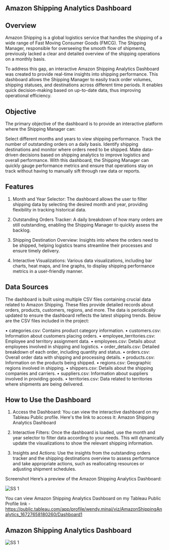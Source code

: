 ## Amazon Shipping Analytics Dashboard

## Overview
Amazon Shipping is a global logistics service that handles the shipping of a wide range of Fast Moving Consumer Goods (FMCG). The Shipping Manager, responsible for overseeing the smooth flow of shipments, previously lacked a clear and detailed overview of the shipping operations on a monthly basis.

To address this gap, an interactive Amazon Shipping Analytics Dashboard was created to provide real-time insights into shipping performance. This dashboard allows the Shipping Manager to easily track order volumes, shipping statuses, and destinations across different time periods. It enables quick decision-making based on up-to-date data, thus improving operational efficiency.

## Objective
The primary objective of the dashboard is to provide an interactive platform where the Shipping Manager can:

Select different months and years to view shipping performance.
Track the number of outstanding orders on a daily basis.
Identify shipping destinations and monitor where orders need to be shipped.
Make data-driven decisions based on shipping analytics to improve logistics and overall performance.
With this dashboard, the Shipping Manager can quickly gauge performance metrics and ensure that operations stay on track without having to manually sift through raw data or reports.

## Features
1. Month and Year Selector: The dashboard allows the user to filter shipping data by selecting the desired month and year, providing flexibility in tracking historical data.

2. Outstanding Orders Tracker: A daily breakdown of how many orders are still outstanding, enabling the Shipping Manager to quickly assess the backlog.

3. Shipping Destination Overview: Insights into where the orders need to be shipped, helping logistics teams streamline their processes and ensure timely delivery.

4. Interactive Visualizations: Various data visualizations, including bar charts, heat maps, and line graphs, to display shipping performance metrics in a user-friendly manner.

## Data Sources
The dashboard is built using multiple CSV files containing crucial data related to Amazon Shipping. These files provide detailed records about orders, products, customers, regions, and more. The data is periodically updated to ensure the dashboard reflects the latest shipping trends. Below are the CSV files included in the project:

•	categories.csv: Contains product category information.
•	customers.csv: Information about customers placing orders.
•	employee_territories.csv: Employee and territory assignment data.
•	employees.csv: Details about employees involved in shipping and logistics.
•	order_details.csv: Detailed breakdown of each order, including quantity and status.
•	orders.csv: Overall order data with shipping and processing details.
•	products.csv: Information on the products being shipped.
•	regions.csv: Geographic regions involved in shipping.
•	shippers.csv: Details about the shipping companies and carriers.
•	suppliers.csv: Information about suppliers involved in providing goods.
•	territories.csv: Data related to territories where shipments are being delivered.

## How to Use the Dashboard
1. Access the Dashboard: You can view the interactive dashboard on my Tableau Public profile. Here's the link to access it:
Amazon Shipping Analytics Dashboard

2. Interactive Filters: Once the dashboard is loaded, use the month and year selector to filter data according to your needs. This will dynamically update the visualizations to show the relevant shipping information.

3. Insights and Actions: Use the insights from the outstanding orders tracker and the shipping destinations overview to assess performance and take appropriate actions, such as reallocating resources or adjusting shipment schedules.

Screenshot
Here’s a preview of the Amazon Shipping Analytics Dashboard:

<img src="https://github.com/singhrahulbrijesh/Amazon-Shipping-Analytics/blob/master/Amazon%20Shipping%20Analytics/Screenshots/Amazon%20Shipping%20Analytics%20Image.PNG" alt="SS 1"/>

You can view Amazon Shipping Analytics Dashboard on my Tableau Public Profile link - https://public.tableau.com/app/profile/wendy.minai/viz/AmazonShippingAnalytics_16727658180260/Dashboard1

##  Amazon Shipping Analytics Dashboard

<img src="https://github.com/utkarsh-yadav1231/Tableau-Projects/blob/master/Amazon%20Shipping%20Analytics/Screenshots/Amazon%20Shipping%20Analytics%20Image.PNG" alt="SS 1"/>




